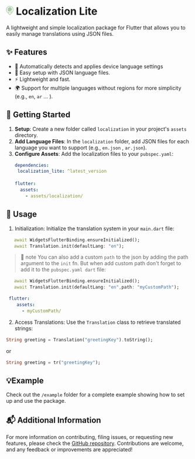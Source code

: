 # <img src="https://raw.githubusercontent.com/hesham04Dev/localization_lite/refs/heads/main/screenshots/logo.png" alt="logo" width="20px"> Localization Lite

A lightweight and simple localization package for Flutter that allows you to easily manage translations using JSON files.


## ✨ Features

- 🔎 Automatically detects and applies device language settings
- 📝 Easy setup with JSON language files.
- ⚡ Lightweight and fast.
- 🌍 Support for multiple languages without regions for more simplicity (e.g., `en`, `ar` ... ).

## 🚀 Getting Started

1. **Setup**: Create a new folder called `localization` in your project's `assets` directory.
2. **Add Language Files**: In the `localization` folder, add JSON files for each language you want to support (e.g., `en.json` , `ar.json`).
3. **Configure Assets**: Add the localization files to your `pubspec.yaml`:
   ```yaml
   dependencies:
    localization_lite: ^latest_version 

   flutter:
     assets:
       - assets/localization/
    ```
## 📖 Usage
1. Initialization: Initialize the translation system in your `main.dart` file:
 ```dart
    await WidgetsFlutterBinding.ensureInitialized();
    await Translation.init(defaultLang: "en");
 ```
 > 📝 note You can also add a custom `path` to the json by adding the path argument to the `init` fn. But when add custom path don't forget to add it to the `pubspec.yaml
 dart` file:
 ```dart
    await WidgetsFlutterBinding.ensureInitialized();
    await Translation.init(defaultLang: "en",path: "myCustomPath");
 ```
 ```yaml
  flutter:
     assets:
       - myCustomPath/
 ```
 
2. Access Translations: Use the `Translation` class to retrieve translated strings:
```dart
String greeting = Translation("greetingKey").toString();
```
or
```dart
String greeting = tr("greetingKey");
```
## 💡Example
Check out the `/example` folder for a complete example showing how to set up and use the package.
## 📬 Additional Information
For more information on contributing, filing issues, or requesting new features, please check the [GitHub repository](https://github.com/hesham04Dev/localization_lite). Contributions are welcome, and any feedback or improvements are appreciated!



<!-- update md add 
to view lang Translate.supportedLangs (need supportedlang.json file)

how to add new lang in terminal type ` dart run simple_localization:add_lang code`
how to init old project to work with supported lang `dart run simple_localization:init`

add to select custom lang update the code and add Translate.setLang(code); if faild it set the default lang

 -->